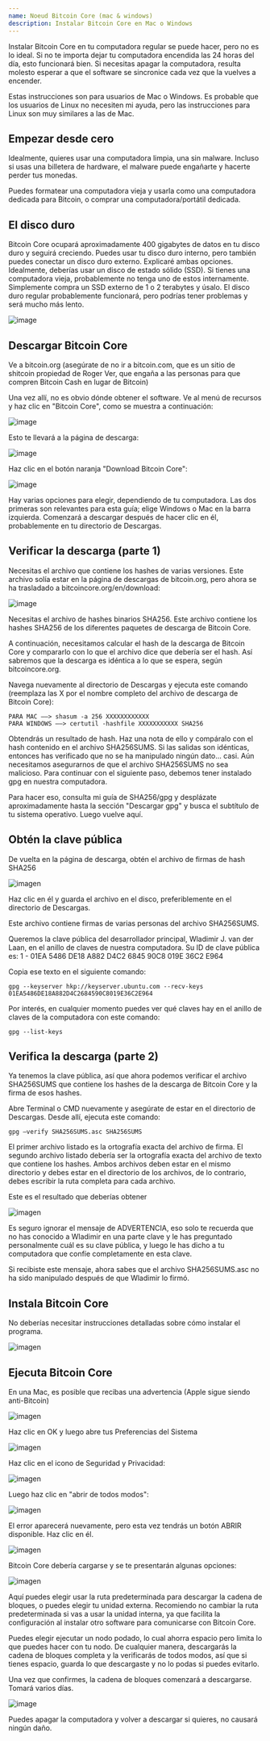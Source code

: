 ```yaml
---
name: Noeud Bitcoin Core (mac & windows)
description: Instalar Bitcoin Core en Mac o Windows
---
```


Instalar Bitcoin Core en tu computadora regular se puede hacer, pero no es lo ideal. Si no te importa dejar tu computadora encendida las 24 horas del día, esto funcionará bien. Si necesitas apagar la computadora, resulta molesto esperar a que el software se sincronice cada vez que la vuelves a encender.

Estas instrucciones son para usuarios de Mac o Windows. Es probable que los usuarios de Linux no necesiten mi ayuda, pero las instrucciones para Linux son muy similares a las de Mac.

## Empezar desde cero

Idealmente, quieres usar una computadora limpia, una sin malware. Incluso si usas una billetera de hardware, el malware puede engañarte y hacerte perder tus monedas.

Puedes formatear una computadora vieja y usarla como una computadora dedicada para Bitcoin, o comprar una computadora/portátil dedicada.

## El disco duro

Bitcoin Core ocupará aproximadamente 400 gigabytes de datos en tu disco duro y seguirá creciendo. Puedes usar tu disco duro interno, pero también puedes conectar un disco duro externo. Explicaré ambas opciones. Idealmente, deberías usar un disco de estado sólido (SSD). Si tienes una computadora vieja, probablemente no tenga uno de estos internamente. Simplemente compra un SSD externo de 1 o 2 terabytes y úsalo. El disco duro regular probablemente funcionará, pero podrías tener problemas y será mucho más lento.

![image](assets/1.png)

## Descargar Bitcoin Core

Ve a bitcoin.org (asegúrate de no ir a bitcoin.com, que es un sitio de shitcoin propiedad de Roger Ver, que engaña a las personas para que compren Bitcoin Cash en lugar de Bitcoin)

Una vez allí, no es obvio dónde obtener el software. Ve al menú de recursos y haz clic en "Bitcoin Core", como se muestra a continuación:

![image](assets/2.png)

Esto te llevará a la página de descarga:

![image](assets/3.png)

Haz clic en el botón naranja "Download Bitcoin Core":

![image](assets/4.png)

Hay varias opciones para elegir, dependiendo de tu computadora. Las dos primeras son relevantes para esta guía; elige Windows o Mac en la barra izquierda. Comenzará a descargar después de hacer clic en él, probablemente en tu directorio de Descargas.

## Verificar la descarga (parte 1)

Necesitas el archivo que contiene los hashes de varias versiones. Este archivo solía estar en la página de descargas de bitcoin.org, pero ahora se ha trasladado a bitcoincore.org/en/download:

![image](assets/5.png)

Necesitas el archivo de hashes binarios SHA256. Este archivo contiene los hashes SHA256 de los diferentes paquetes de descarga de Bitcoin Core.

A continuación, necesitamos calcular el hash de la descarga de Bitcoin Core y compararlo con lo que el archivo dice que debería ser el hash. Así sabremos que la descarga es idéntica a lo que se espera, según bitcoincore.org.

Navega nuevamente al directorio de Descargas y ejecuta este comando (reemplaza las X por el nombre completo del archivo de descarga de Bitcoin Core):

```
PARA MAC —–> shasum -a 256 XXXXXXXXXXXX
PARA WINDOWS —–> certutil -hashfile XXXXXXXXXXX SHA256
```

Obtendrás un resultado de hash. Haz una nota de ello y compáralo con el hash contenido en el archivo SHA256SUMS.
Si las salidas son idénticas, entonces has verificado que no se ha manipulado ningún dato... casi. Aún necesitamos asegurarnos de que el archivo SHA256SUMS no sea malicioso.
Para continuar con el siguiente paso, debemos tener instalado gpg en nuestra computadora.

Para hacer eso, consulta mi guía de SHA256/gpg y desplázate aproximadamente hasta la sección "Descargar gpg" y busca el subtítulo de tu sistema operativo. Luego vuelve aquí.

## Obtén la clave pública

De vuelta en la página de descarga, obtén el archivo de firmas de hash SHA256

![imagen](assets/6.png)

Haz clic en él y guarda el archivo en el disco, preferiblemente en el directorio de Descargas.

Este archivo contiene firmas de varias personas del archivo SHA256SUMS.

Queremos la clave pública del desarrollador principal, Wladimir J. van der Laan, en el anillo de claves de nuestra computadora. Su ID de clave pública es:
1 - 01EA 5486 DE18 A882 D4C2 6845 90C8 019E 36C2 E964

Copia ese texto en el siguiente comando:

```
gpg --keyserver hkp://keyserver.ubuntu.com --recv-keys 01EA5486DE18A882D4C2684590C8019E36C2E964
```

Por interés, en cualquier momento puedes ver qué claves hay en el anillo de claves de la computadora con este comando:

```
gpg --list-keys
```

## Verifica la descarga (parte 2)

Ya tenemos la clave pública, así que ahora podemos verificar el archivo SHA256SUMS que contiene los hashes de la descarga de Bitcoin Core y la firma de esos hashes.

Abre Terminal o CMD nuevamente y asegúrate de estar en el directorio de Descargas. Desde allí, ejecuta este comando:

```
gpg –verify SHA256SUMS.asc SHA256SUMS
```

El primer archivo listado es la ortografía exacta del archivo de firma. El segundo archivo listado debería ser la ortografía exacta del archivo de texto que contiene los hashes. Ambos archivos deben estar en el mismo directorio y debes estar en el directorio de los archivos, de lo contrario, debes escribir la ruta completa para cada archivo.

Este es el resultado que deberías obtener

![imagen](assets/7.png)

Es seguro ignorar el mensaje de ADVERTENCIA, eso solo te recuerda que no has conocido a Wladimir en una parte clave y le has preguntado personalmente cuál es su clave pública, y luego le has dicho a tu computadora que confíe completamente en esta clave.

Si recibiste este mensaje, ahora sabes que el archivo SHA256SUMS.asc no ha sido manipulado después de que Wladimir lo firmó.

## Instala Bitcoin Core

No deberías necesitar instrucciones detalladas sobre cómo instalar el programa.

![imagen](assets/8.png)

## Ejecuta Bitcoin Core

En una Mac, es posible que recibas una advertencia (Apple sigue siendo anti-Bitcoin)

![imagen](assets/9.png)

Haz clic en OK y luego abre tus Preferencias del Sistema

![imagen](assets/10.png)

Haz clic en el icono de Seguridad y Privacidad:

![imagen](assets/11.png)

Luego haz clic en "abrir de todos modos":

![imagen](assets/12.png)

El error aparecerá nuevamente, pero esta vez tendrás un botón ABRIR disponible. Haz clic en él.

![imagen](assets/13.png)

Bitcoin Core debería cargarse y se te presentarán algunas opciones:

![imagen](assets/14.png)

Aquí puedes elegir usar la ruta predeterminada para descargar la cadena de bloques, o puedes elegir tu unidad externa. Recomiendo no cambiar la ruta predeterminada si vas a usar la unidad interna, ya que facilita la configuración al instalar otro software para comunicarse con Bitcoin Core.

Puedes elegir ejecutar un nodo podado, lo cual ahorra espacio pero limita lo que puedes hacer con tu nodo. De cualquier manera, descargarás la cadena de bloques completa y la verificarás de todos modos, así que si tienes espacio, guarda lo que descargaste y no lo podas si puedes evitarlo.

Una vez que confirmes, la cadena de bloques comenzará a descargarse. Tomará varios días.

![image](assets/15.png)

Puedes apagar la computadora y volver a descargar si quieres, no causará ningún daño.
